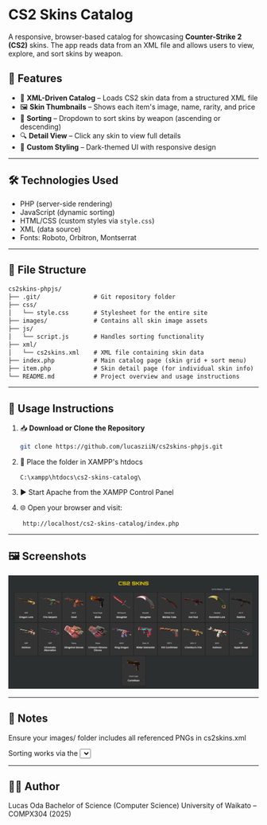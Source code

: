 # CS2 Skins Catalog

A responsive, browser-based catalog for showcasing **Counter-Strike 2 (CS2)** skins. The app reads data from an XML file and allows users to view, explore, and sort skins by weapon.

## 🚀 Features

- 🧾 **XML-Driven Catalog** – Loads CS2 skin data from a structured XML file
- 🖼️ **Skin Thumbnails** – Shows each item's image, name, rarity, and price
- 🔁 **Sorting** – Dropdown to sort skins by weapon (ascending or descending)
- 🔍 **Detail View** – Click any skin to view full details
- 🎨 **Custom Styling** – Dark-themed UI with responsive design

--- 

## 🛠️ Technologies Used

- PHP (server-side rendering)
- JavaScript (dynamic sorting)
- HTML/CSS (custom styles via `style.css`)
- XML (data source)
- Fonts: Roboto, Orbitron, Montserrat

--- 

## 📂 File Structure
```plaintext
cs2skins-phpjs/
├── .git/               # Git repository folder
├── css/
│   └── style.css       # Stylesheet for the entire site
├── images/             # Contains all skin image assets
├── js/
│   └── script.js       # Handles sorting functionality
├── xml/
│   └── cs2skins.xml    # XML file containing skin data
├── index.php           # Main catalog page (skin grid + sort menu)
├── item.php            # Skin detail page (for individual skin info)
└── README.md           # Project overview and usage instructions
```

--- 

## 🧪 Usage Instructions

1. 📥 **Download or Clone the Repository**
   ```bash
   git clone https://github.com/lucasziiN/cs2skins-phpjs.git
   ```

2. 📁 Place the folder in XAMPP's htdocs
    ```plaintext
    C:\xampp\htdocs\cs2-skins-catalog\
    ```
3. ▶️ Start Apache from the XAMPP Control Panel

4. 🌐 Open your browser and visit:
```plaintext
    http://localhost/cs2-skins-catalog/index.php
```

--- 

## 🖼️ Screenshots

![alt text](image.png)

--- 

## 📌 Notes
Ensure your images/ folder includes all referenced PNGs in cs2skins.xml

Sorting works via the <select> dropdown at the top right

--- 

## 👨‍🎓 Author
Lucas Oda
Bachelor of Science (Computer Science)
University of Waikato – COMPX304 (2025)